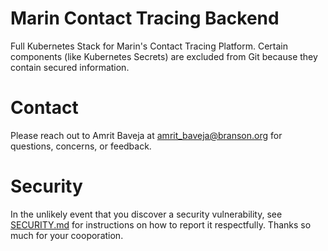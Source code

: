 # Marin Contact Tracing Backend
Full Kubernetes Stack for Marin's Contact Tracing Platform. Certain components (like Kubernetes Secrets) are excluded from Git because
they contain secured information.

# Contact
Please reach out to Amrit Baveja at [amrit_baveja@branson.org](mailto:amrit_baveja@branson.org) for questions, concerns, or feedback.

# Security
In the unlikely event that you discover a security vulnerability, see [SECURITY.md](SECURITY.md) for instructions on how to report it respectfully. Thanks so much for your cooporation.
